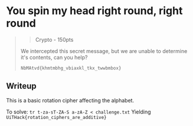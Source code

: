 # You spin my head right round, right round

> > Crypto - 150pts
> 
> We intercepted this secret message, but we are unable to determine it's contents, can you help?
> ```
> NbMAtvd{khmtmbhg_vbiaxkl_tkx_twwbmbox}
> ```

## Writeup

This is a basic rotation cipher affecting the alphabet.

To solve:
`tr t-za-sT-ZA-S a-zA-Z < challenge.txt`
 Yielding `UiTHack{rotation_ciphers_are_additive}`
